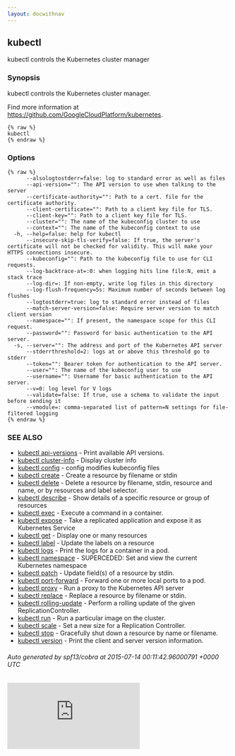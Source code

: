 ```yaml
---
layout: docwithnav
---
```

<!-- BEGIN MUNGE: UNVERSIONED_WARNING -->


<!-- END MUNGE: UNVERSIONED_WARNING -->

## kubectl

kubectl controls the Kubernetes cluster manager

### Synopsis


kubectl controls the Kubernetes cluster manager.

Find more information at https://github.com/GoogleCloudPlatform/kubernetes.

```
{% raw %}
kubectl
{% endraw %}
```

### Options

```
{% raw %}
      --alsologtostderr=false: log to standard error as well as files
      --api-version="": The API version to use when talking to the server
      --certificate-authority="": Path to a cert. file for the certificate authority.
      --client-certificate="": Path to a client key file for TLS.
      --client-key="": Path to a client key file for TLS.
      --cluster="": The name of the kubeconfig cluster to use
      --context="": The name of the kubeconfig context to use
  -h, --help=false: help for kubectl
      --insecure-skip-tls-verify=false: If true, the server's certificate will not be checked for validity. This will make your HTTPS connections insecure.
      --kubeconfig="": Path to the kubeconfig file to use for CLI requests.
      --log-backtrace-at=:0: when logging hits line file:N, emit a stack trace
      --log-dir=: If non-empty, write log files in this directory
      --log-flush-frequency=5s: Maximum number of seconds between log flushes
      --logtostderr=true: log to standard error instead of files
      --match-server-version=false: Require server version to match client version
      --namespace="": If present, the namespace scope for this CLI request.
      --password="": Password for basic authentication to the API server.
  -s, --server="": The address and port of the Kubernetes API server
      --stderrthreshold=2: logs at or above this threshold go to stderr
      --token="": Bearer token for authentication to the API server.
      --user="": The name of the kubeconfig user to use
      --username="": Username for basic authentication to the API server.
      --v=0: log level for V logs
      --validate=false: If true, use a schema to validate the input before sending it
      --vmodule=: comma-separated list of pattern=N settings for file-filtered logging
{% endraw %}
```

### SEE ALSO

* [kubectl api-versions](kubectl_api-versions.html)	 - Print available API versions.
* [kubectl cluster-info](kubectl_cluster-info.html)	 - Display cluster info
* [kubectl config](kubectl_config.html)	 - config modifies kubeconfig files
* [kubectl create](kubectl_create.html)	 - Create a resource by filename or stdin
* [kubectl delete](kubectl_delete.html)	 - Delete a resource by filename, stdin, resource and name, or by resources and label selector.
* [kubectl describe](kubectl_describe.html)	 - Show details of a specific resource or group of resources
* [kubectl exec](kubectl_exec.html)	 - Execute a command in a container.
* [kubectl expose](kubectl_expose.html)	 - Take a replicated application and expose it as Kubernetes Service
* [kubectl get](kubectl_get.html)	 - Display one or many resources
* [kubectl label](kubectl_label.html)	 - Update the labels on a resource
* [kubectl logs](kubectl_logs.html)	 - Print the logs for a container in a pod.
* [kubectl namespace](kubectl_namespace.html)	 - SUPERCEDED: Set and view the current Kubernetes namespace
* [kubectl patch](kubectl_patch.html)	 - Update field(s) of a resource by stdin.
* [kubectl port-forward](kubectl_port-forward.html)	 - Forward one or more local ports to a pod.
* [kubectl proxy](kubectl_proxy.html)	 - Run a proxy to the Kubernetes API server
* [kubectl replace](kubectl_replace.html)	 - Replace a resource by filename or stdin.
* [kubectl rolling-update](kubectl_rolling-update.html)	 - Perform a rolling update of the given ReplicationController.
* [kubectl run](kubectl_run.html)	 - Run a particular image on the cluster.
* [kubectl scale](kubectl_scale.html)	 - Set a new size for a Replication Controller.
* [kubectl stop](kubectl_stop.html)	 - Gracefully shut down a resource by name or filename.
* [kubectl version](kubectl_version.html)	 - Print the client and server version information.

###### Auto generated by spf13/cobra at 2015-07-14 00:11:42.96000791 +0000 UTC


<!-- BEGIN MUNGE: GENERATED_ANALYTICS -->
[![Analytics](https://kubernetes-site.appspot.com/UA-36037335-10/GitHub/docs/user-guide/kubectl/kubectl.md?pixel)]()
<!-- END MUNGE: GENERATED_ANALYTICS -->

